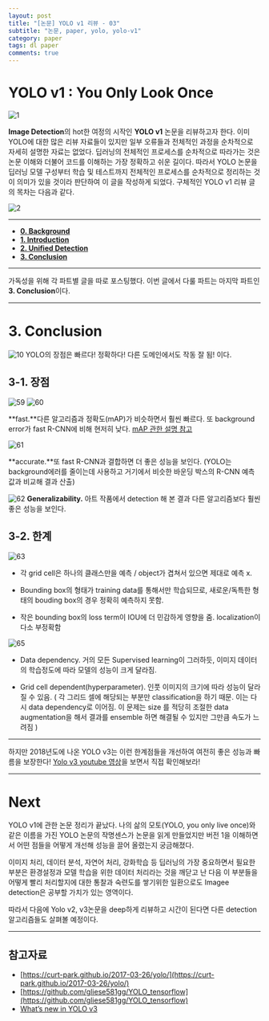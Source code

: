 ```yaml
---
layout: post
title: "[논문] YOLO v1 리뷰 - 03" 
subtitle: "논문, paper, yolo, yolo-v1"
category: paper
tags: dl paper
comments: true
---
```


# YOLO v1 : You Only Look Once

![1]()

**Image Detection**의 hot한 여정의 시작인 **YOLO v1** 논문을 리뷰하고자 한다. 이미 YOLO에 대한 많은 리뷰 자료들이 있지만 일부 오류들과 전체적인 과정을 순차적으로 자세히 설명한 자료는 없었다. 딥러닝의 전체적인 프로세스를 순차적으로 따라가는 것은 논문 이해와 더불어 코드를 이해하는 가장 정확하고 쉬운 길이다. 따라서 YOLO 논문을 딥러닝 모델 구성부터 학습 및 테스트까지 전체적인 프로세스를 순차적으로 정리하는 것이 의미가 있을 것이라 판단하여 이 글을 작성하게 되었다. 구체적인 YOLO v1 리뷰 글의 목차는 다음과 같다. 

![2]()

___
- **[0. Background]()**
- **[1. Introduction]()**
- **[2. Unified Detection]()**
- **[3. Conclusion]()**
___


가독성을 위해 각 파트별 글을 따로 포스팅했다. 이번 글에서 다룰 파트는 마지막 파트인 **3. Conclusion**이다.

___

# 3. Conclusion

![10](https://user-images.githubusercontent.com/24144491/46719964-3590f880-ccaa-11e8-848e-1ee3d8b518c0.png)
YOLO의 장점은 빠르다! 정확하다! 다른 도메인에서도 작동 잘 됨! 이다.


## 3-1. 장점

![59](https://user-images.githubusercontent.com/24144491/46719982-3e81ca00-ccaa-11e8-87db-e7d4b3b86d3d.png)
![60](https://user-images.githubusercontent.com/24144491/46719774-bdc2ce00-cca9-11e8-92dc-9e802956da93.png)

**fast.**다른 알고리즘과 정확도(mAP)가 비슷하면서 훨씬 빠르다. 또 background error가 fast R-CNN에 비해 현저히 낮다.
[mAP 관한 설명 참고](https://datascience.stackexchange.com/questions/25119/how-to-calculate-map-for-detection-task-for-the-pascal-voc-challenge)

![61](https://user-images.githubusercontent.com/24144491/46719775-bdc2ce00-cca9-11e8-9431-df8ea07acd18.png)

**accurate.**또 fast R-CNN과 결합하면 더 좋은 성능을 보인다. (YOLO는 background에러를 줄이는데 사용하고 거기에서 비슷한 바운딩 박스의 R-CNN 예측값과 비교해 결과 산출)

![62](https://user-images.githubusercontent.com/24144491/46719776-be5b6480-cca9-11e8-8fc3-86bcec51e46c.png)
**Generalizability.** 아트 작품에서 detection 해 본 결과 다른 알고리즘보다 훨씬 좋은 성능을 보인다.

## 3-2. 한계

![63](https://user-images.githubusercontent.com/24144491/46719777-be5b6480-cca9-11e8-9568-dd3b124fe13c.png)

- 각 grid cell은 하나의 클래스만을 예측 / object가 겹쳐서 있으면 제대로 예측 x.

- Bounding box의 형태가 training data를 통해서만 학습되므로, 새로운/독특한 형태의 bouding box의 경우 정확히 예측하지 못함.

- 작은 bounding box의 loss term이 IOU에 더 민감하게 영향을 줌. localization이 다소 부정확함

![65](https://user-images.githubusercontent.com/24144491/46719773-bd2a3780-cca9-11e8-95d2-e17e4f333e43.png)

- Data dependency. 거의 모든 Supervised learning이 그러하듯, 이미지 데이터의 학습정도에 따라 모델의 성능이 크게 달라짐.

- Grid cell dependent(hyperparameter). 인풋 이미지의 크기에 따라 성능이 달라질 수 있음. ( 각 그리드 셀에 해당되는 부분만 classification을 하기 때문. 이는 다시 data dependency로 이어짐. 이 문제는 size 를 적당히 조절한 data augmentation을 해서 결과를 ensemble 하면 해결될 수 있지만 그만큼 속도가 느려짐 )


___

하지만 2018년도에 나온 YOLO v3는 이런 한계점들을 개선하여 여전히 좋은 성능과 빠름을 보장한다! [Yolo v3 youtube 영상](https://www.youtube.com/watch?v=MPU2HistivI)을 보면서 직접 확인해보라!

___
# Next
YOLO v1에 관한 논문 정리가 끝났다. 나의 삶의 모토(YOLO, you only live once)와 같은 이름을 가진 YOLO 논문의 작명센스가 논문을 읽게 만들었지만 버전 1을 이해하면서 어떤 점들을 어떻게 개선해 성능을 끌어 올렸는지 궁금해졌다.

이미지 처리, 데이터 분석, 자연어 처리, 강화학습 등 딥러닝의 가장 중요하면서 필요한 부분은 환경설정과 모델 학습을 위한 데이터 처리라는 것을 깨닫고 난 다음 이 부분들을 어떻게 빨리 처리할지에 대한 통찰과 숙련도를 쌓기위한 일환으로도 Imagee detection은 공부할 가치가 있는 영역이다.

따라서 다음에 Yolo v2, v3논문을 deep하게 리뷰하고 시간이 된다면 다른 detection 알고리즘들도 살펴볼 예정이다.


___
## 참고자료

- [https://curt-park.github.io/2017-03-26/yolo/](https://curt-park.github.io/2017-03-26/yolo/)
- [https://github.com/gliese581gg/YOLO_tensorflow](https://github.com/gliese581gg/YOLO_tensorflow)
- [What’s new in YOLO v3](https://towardsdatascience.com/yolo-v3-object-detection-53fb7d3bfe6b)

